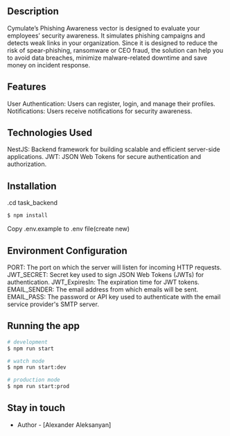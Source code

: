 ## Description

Cymulate’s Phishing Awareness vector is designed to evaluate your employees’
security awareness. It simulates phishing campaigns and detects weak links in your
organization. Since it is designed to reduce the risk of spear-phishing, ransomware or
CEO fraud, the solution can help you to avoid data breaches, minimize malware-related
downtime and save money on incident response.

## Features

User Authentication: Users can register, login, and manage their profiles.
Notifications: Users receive notifications for security awareness.


## Technologies Used

NestJS: Backend framework for building scalable and efficient server-side applications.
JWT: JSON Web Tokens for secure authentication and authorization.

## Installation

.cd task_backend

```bash
$ npm install
```

Copy .env.example to .env file(create new)


## Environment Configuration

PORT: The port on which the server will listen for incoming HTTP requests.
JWT_SECRET: Secret key used to sign JSON Web Tokens (JWTs) for authentication. 
JWT_ExpiresIn: The expiration time for JWT tokens.
EMAIL_SENDER: The email address from which emails will be sent.
EMAIL_PASS: The password or API key used to authenticate with the email service provider's SMTP server.

## Running the app

```bash
# development
$ npm run start

# watch mode
$ npm run start:dev

# production mode
$ npm run start:prod
```

## Stay in touch

- Author - [Alexander Aleksanyan]